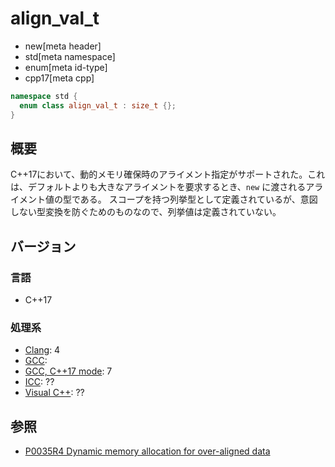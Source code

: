 # align_val_t
* new[meta header]
* std[meta namespace]
* enum[meta id-type]
* cpp17[meta cpp]

```cpp
namespace std {
  enum class align_val_t : size_t {};
}
```

## 概要
C++17において、動的メモリ確保時のアライメント指定がサポートされた。これは、デフォルトよりも大きなアライメントを要求するとき、`new` に渡されるアライメント値の型である。
スコープを持つ列挙型として定義されているが、意図しない型変換を防ぐためのものなので、列挙値は定義されていない。

## バージョン
### 言語
- C++17

### 処理系
- [Clang](/implementation.md#clang): 4
- [GCC](/implementation.md#gcc): 
- [GCC, C++17 mode](/implementation.md#gcc): 7
- [ICC](/implementation.md#icc): ??
- [Visual C++](/implementation.md#visual_cpp): ??

## 参照
- [P0035R4 Dynamic memory allocation for over-aligned data](http://www.open-std.org/jtc1/sc22/wg21/docs/papers/2016/p0035r4.html)
